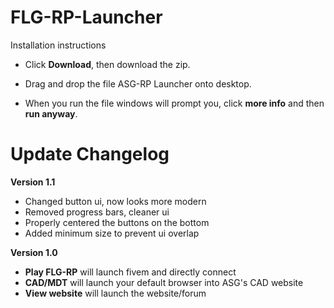 # FLG-RP-Launcher

Installation instructions
 - Click __Download__, then download the zip.
 
 - Drag and drop the file ASG-RP Launcher onto desktop.
 
 - When you run the file windows will prompt you, click __more info__ and then __run anyway__.
 
 # Update Changelog
 __Version 1.1__
  
  - Changed button ui, now looks more modern
  - Removed progress bars, cleaner ui
  - Properly centered the buttons on the bottom
  - Added minimum size to prevent ui overlap
  
 __Version 1.0__ 
   - __Play FLG-RP__ will launch fivem and directly connect 
   - __CAD/MDT__ will launch your default browser into ASG's CAD website
   - __View website__ will launch the website/forum 
